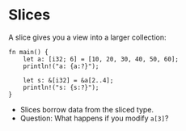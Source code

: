 # Slices

A slice gives you a view into a larger collection:

```rust,editable
fn main() {
    let a: [i32; 6] = [10, 20, 30, 40, 50, 60];
    println!("a: {a:?}");

    let s: &[i32] = &a[2..4];
    println!("s: {s:?}");
}
```

* Slices borrow data from the sliced type.
* Question: What happens if you modify `a[3]`?
